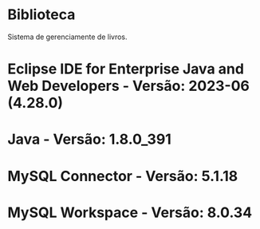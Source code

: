 # Biblioteca
Sistema de gerenciamente de livros.

# Eclipse IDE for Enterprise Java and Web Developers - Versão: 2023-06 (4.28.0)

# Java - Versão: 1.8.0_391

# MySQL Connector - Versão: 5.1.18

# MySQL Workspace - Versão: 8.0.34
